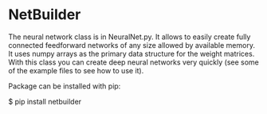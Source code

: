 #          NetBuilder
The neural network class is in NeuralNet.py. 
It allows to easily create fully connected feedforward networks of
any size allowed by available memory. It uses numpy arrays as the primary
data structure for the weight matrices. 
With this class you can create deep neural networks very quickly (see some 
of the example files to see how to use it).

Package can be installed with pip:

$ pip install netbuilder

